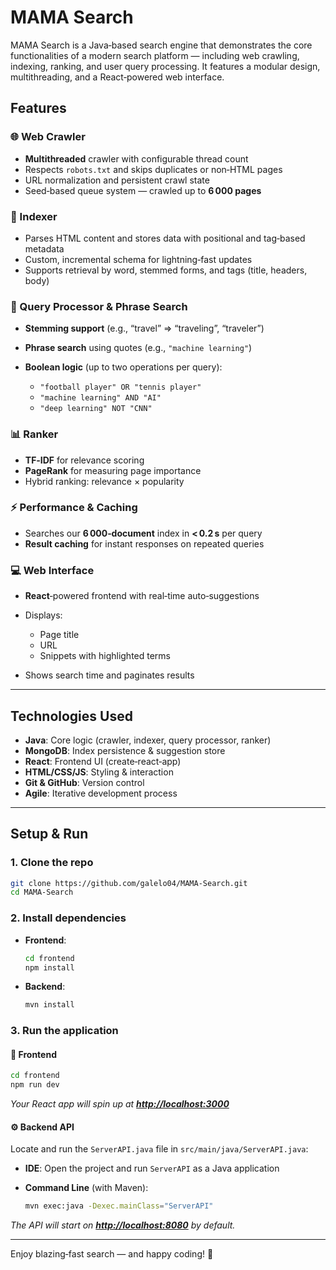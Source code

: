 # MAMA Search

MAMA Search is a Java‑based search engine that demonstrates the core functionalities of a modern search platform — including web crawling, indexing, ranking, and user query processing. It features a modular design, multithreading, and a React‑powered web interface.

## Features

### 🌐 Web Crawler

* **Multithreaded** crawler with configurable thread count
* Respects `robots.txt` and skips duplicates or non‑HTML pages
* URL normalization and persistent crawl state
* Seed‑based queue system — crawled up to **6 000 pages**

### 🧠 Indexer

* Parses HTML content and stores data with positional and tag‑based metadata
* Custom, incremental schema for lightning‑fast updates
* Supports retrieval by word, stemmed forms, and tags (title, headers, body)

### 🔎 Query Processor & Phrase Search

* **Stemming support** (e.g., “travel” ⇒ “traveling”, “traveler”)
* **Phrase search** using quotes (e.g., `"machine learning"`)
* **Boolean logic** (up to two operations per query):

  * `"football player" OR "tennis player"`
  * `"machine learning" AND "AI"`
  * `"deep learning" NOT "CNN"`

### 📊 Ranker

* **TF‑IDF** for relevance scoring
* **PageRank** for measuring page importance
* Hybrid ranking: relevance × popularity

### ⚡ Performance & Caching

* Searches our **6 000‑document** index in **< 0.2 s** per query
* **Result caching** for instant responses on repeated queries

### 💻 Web Interface

* **React**‑powered frontend with real‑time auto‑suggestions
* Displays:

  * Page title
  * URL
  * Snippets with highlighted terms
* Shows search time and paginates results

---

## Technologies Used

* **Java**: Core logic (crawler, indexer, query processor, ranker)
* **MongoDB**: Index persistence & suggestion store
* **React**: Frontend UI (create‑react‑app)
* **HTML/CSS/JS**: Styling & interaction
* **Git & GitHub**: Version control
* **Agile**: Iterative development process

---

## Setup & Run

### 1. Clone the repo

```bash
git clone https://github.com/galelo04/MAMA-Search.git
cd MAMA-Search
```

### 2. Install dependencies

* **Frontend**:

  ```bash
  cd frontend
  npm install
  ```
* **Backend**:

  ```bash
  mvn install
  ```

### 3. Run the application

#### 🚀 Frontend

```bash
cd frontend
npm run dev
```

*Your React app will spin up at **[http://localhost:3000](http://localhost:3000)***

#### ⚙️ Backend API

Locate and run the `ServerAPI.java` file in `src/main/java/ServerAPI.java`:

* **IDE**: Open the project and run `ServerAPI` as a Java application
* **Command Line** (with Maven):

  ```bash
  mvn exec:java -Dexec.mainClass="ServerAPI"
  ```

*The API will start on **[http://localhost:8080](http://localhost:8080)** by default.*

---

Enjoy blazing‑fast search — and happy coding! 🚀
